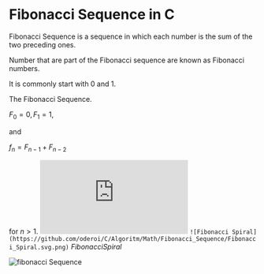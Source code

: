 # Fibonacci Sequence in C

Fibonacci Sequence is a sequence in which each number is the sum of the two preceding ones.

Number that are part of the Fibonacci sequence are known as Fibonacci numbers.

It is commonly start with 0 and 1.

The Fibonacci Sequence.


$F_{0} = 0,     F_{1} = 1,$

and

$f_{n} = F_{n - 1}  +   F_{n - 2}$

for $n > 1.$
![Fibonacci Spiral](https://github.com/oderoi/C/edit/main/Algoritm/Math/Fibonacci_Sequence/fibonacci_sequence.markdown#:~:text=Fibonacci_Sequence-,Fibonacci_Spiral,-.svg.png)
``![Fibonacci Spiral](https://github.com/oderoi/C/Algoritm/Math/Fibonacci_Sequence/Fibonacci_Spiral.svg.png)``
$Fibonacci Spiral$


![fibonacci Sequence](/fibonacci.png)
